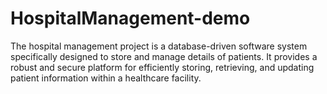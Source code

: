 # HospitalManagement-demo
The hospital management project is a database-driven software system specifically designed to store and manage details of patients. It provides a robust and secure platform for efficiently storing, retrieving, and updating patient information within a healthcare facility.
